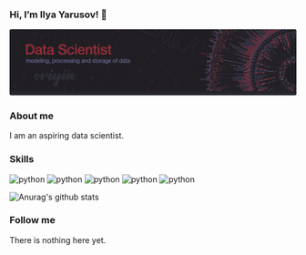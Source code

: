 ### Hi, I’m Ilya Yarusov! 👋

![Header](https://github.com/oriyia/oriyia/blob/main/image/cover_github2.png)

### About me
I am an aspiring data scientist.


### Skills
![python](https://img.shields.io/badge/python-2e2d36?style=for-the-badge&logo=python)
![python](https://img.shields.io/badge/jupyter-2e2d36?style=for-the-badge&logo=jupyter)
![python](https://img.shields.io/badge/pandas-2e2d36?style=for-the-badge&logo=pandas)
![python](https://img.shields.io/badge/postgres-2e2d36?style=for-the-badge&logo=postgresql)
![python](https://img.shields.io/badge/docker-2e2d36?style=for-the-badge&logo=docker)

![Anurag's github stats](https://github-readme-stats.vercel.app/api?username=oriyia&show_icons=true&&hide_border=False&bg_color=201e23&title_color=ffffff&text_color=787ab1&icon_color=9b2e3b)

### Follow me

There is nothing here yet.